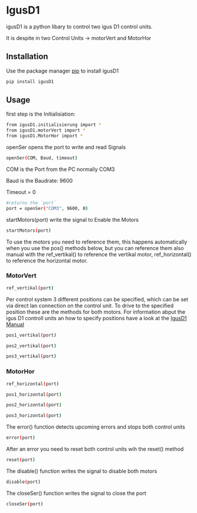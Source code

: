 # IgusD1
igusD1 is a python libary to control two igus D1 control units.

It is despite in two Control Units -> motorVert and MotorHor 
## Installation
Use the package manager [pip](https://pip.pypa.io/en/stable/) to install igusD1

```bash
pip install igusD1
```

## Usage

first step is the Initialisiation:
```bash
from igusD1.initialisierung import *
from igusD1.motorVert import *
from igusD1.MotorHor import *
```
openSer opens the port to write and read Signals
```bash
openSer(COM, Baud, timeout)
```
COM is the Port from the PC normally COM3

Baud is the Baudrate: 9600

Timeout = 0
```bash
#returns the `port`
port = openSer("COM3", 9600, 0)
```

startMotors(port) write the signal to Enable the Motors
```bash
startMotors(port)
```
To use the motors you need to reference them, this happens automatically when you use the pos() methods below,
but you can reference them also manual with the ref_vertikal() to reference the vertikal motor, ref_horizontal() to reference the horizontal motor.

### MotorVert
```bash
ref_vertikal(port)
```
Per control system 3 different positions can be specified, which can be set via direct lan connection on the control unit.
To drive to the specified position these are the methods for both motors.
For information abput the igus D1 controll units an how to specify positions have a look at the [IgusD1 Manual](https://assets.ctfassets.net/oxcgtdo88e20/AQWcl1jIZGhasmYsUkMOW/54cc1412717a60cd5d4dcf19fa624257/DE_DAS_Handbuch_dryve_D1_DE_V3.0.1.pdf)
```bash
pos1_vertikal(port)

pos2_vertikal(port)

pos3_vertikal(port)
```
### MotorHor
```bash
ref_horizontal(port)
```
```bash
pos1_horizontal(port)

pos2_horizontal(port)

pos3_horizontal(port)
```
The error() function detects upcoming errors and stops both control units
```bash
error(port)
```
After an error you need to reset both control units wih the reset() method
```bash
reset(port)
```
The disable() function writes the signal to disable both motors
```bash
disable(port)
```
The closeSer() function writes the signal to close the port
```bash
closeSer(port)
```

